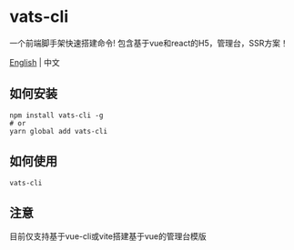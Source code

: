 # vats-cli
一个前端脚手架快速搭建命令! 包含基于vue和react的H5，管理台，SSR方案！

[English](../README.md) | 中文

## 如何安装
```shell
npm install vats-cli -g
# or
yarn global add vats-cli
```

## 如何使用
```shell
vats-cli
```

## 注意
目前仅支持基于vue-cli或vite搭建基于vue的管理台模版
